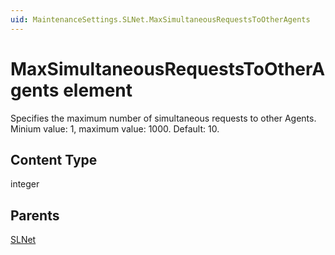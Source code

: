 ```yaml
---
uid: MaintenanceSettings.SLNet.MaxSimultaneousRequestsToOtherAgents
---
```


# MaxSimultaneousRequestsToOtherAgents element

Specifies the maximum number of simultaneous requests to other Agents. Minium value: 1, maximum value: 1000. Default: 10.

## Content Type

integer

## Parents

[SLNet](xref:MaintenanceSettings.SLNet)
